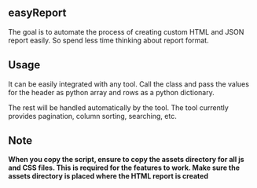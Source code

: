 ## easyReport
The goal is to automate the process of creating custom HTML and JSON report easily. So spend less time thinking about report format.

## Usage
It can be easily integrated with any tool. Call the class and pass the values for the header as python array and rows as a python dictionary.

The rest will be handled automatically by the tool. The tool currently provides pagination, column sorting, searching, etc.

## Note
<b> When you copy the script, ensure to copy the assets directory for all js and CSS files. This is required for the features to work. Make sure the assets directory is placed where the HTML report is created <b>






